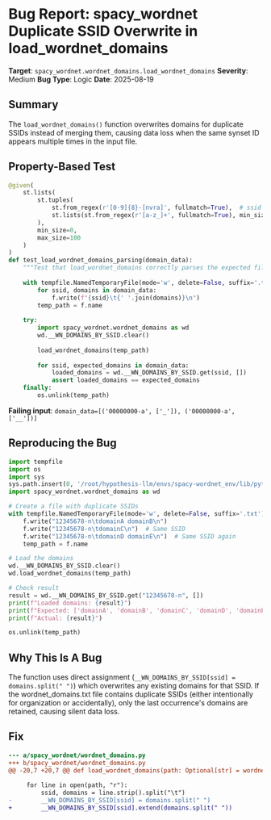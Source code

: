 # Bug Report: spacy_wordnet Duplicate SSID Overwrite in load_wordnet_domains

**Target**: `spacy_wordnet.wordnet_domains.load_wordnet_domains`
**Severity**: Medium
**Bug Type**: Logic
**Date**: 2025-08-19

## Summary

The `load_wordnet_domains()` function overwrites domains for duplicate SSIDs instead of merging them, causing data loss when the same synset ID appears multiple times in the input file.

## Property-Based Test

```python
@given(
    st.lists(
        st.tuples(
            st.from_regex(r'[0-9]{8}-[nvra]', fullmatch=True),  # ssid format
            st.lists(st.from_regex(r'[a-z_]+', fullmatch=True), min_size=1)  # domain names
        ),
        min_size=0,
        max_size=100
    )
)
def test_load_wordnet_domains_parsing(domain_data):
    """Test that load_wordnet_domains correctly parses the expected file format"""
    
    with tempfile.NamedTemporaryFile(mode='w', delete=False, suffix='.txt') as f:
        for ssid, domains in domain_data:
            f.write(f"{ssid}\t{' '.join(domains)}\n")
        temp_path = f.name
    
    try:
        import spacy_wordnet.wordnet_domains as wd
        wd.__WN_DOMAINS_BY_SSID.clear()
        
        load_wordnet_domains(temp_path)
        
        for ssid, expected_domains in domain_data:
            loaded_domains = wd.__WN_DOMAINS_BY_SSID.get(ssid, [])
            assert loaded_domains == expected_domains
    finally:
        os.unlink(temp_path)
```

**Failing input**: `domain_data=[('00000000-a', ['_']), ('00000000-a', ['__'])]`

## Reproducing the Bug

```python
import tempfile
import os
import sys
sys.path.insert(0, '/root/hypothesis-llm/envs/spacy-wordnet_env/lib/python3.13/site-packages')
import spacy_wordnet.wordnet_domains as wd

# Create a file with duplicate SSIDs
with tempfile.NamedTemporaryFile(mode='w', delete=False, suffix='.txt') as f:
    f.write("12345678-n\tdomainA domainB\n")
    f.write("12345678-n\tdomainC\n")  # Same SSID
    f.write("12345678-n\tdomainD domainE\n")  # Same SSID again
    temp_path = f.name

# Load the domains
wd.__WN_DOMAINS_BY_SSID.clear()
wd.load_wordnet_domains(temp_path)

# Check result
result = wd.__WN_DOMAINS_BY_SSID.get("12345678-n", [])
print(f"Loaded domains: {result}")
print(f"Expected: ['domainA', 'domainB', 'domainC', 'domainD', 'domainE']")
print(f"Actual: {result}")

os.unlink(temp_path)
```

## Why This Is A Bug

The function uses direct assignment (`__WN_DOMAINS_BY_SSID[ssid] = domains.split(" ")`) which overwrites any existing domains for that SSID. If the wordnet_domains.txt file contains duplicate SSIDs (either intentionally for organization or accidentally), only the last occurrence's domains are retained, causing silent data loss.

## Fix

```diff
--- a/spacy_wordnet/wordnet_domains.py
+++ b/spacy_wordnet/wordnet_domains.py
@@ -20,7 +20,7 @@ def load_wordnet_domains(path: Optional[str] = wordnet_domains_path()):
 
     for line in open(path, "r"):
         ssid, domains = line.strip().split("\t")
-        __WN_DOMAINS_BY_SSID[ssid] = domains.split(" ")
+        __WN_DOMAINS_BY_SSID[ssid].extend(domains.split(" "))
```